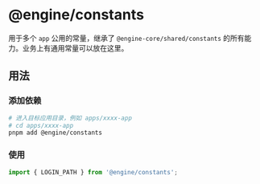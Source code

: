 # @engine/constants

用于多个 `app` 公用的常量，继承了 `@engine-core/shared/constants` 的所有能力。业务上有通用常量可以放在这里。

## 用法

### 添加依赖

```bash
# 进入目标应用目录，例如 apps/xxxx-app
# cd apps/xxxx-app
pnpm add @engine/constants
```

### 使用

```ts
import { LOGIN_PATH } from '@engine/constants';
```
